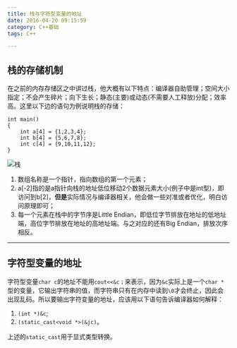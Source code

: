 ```yaml
---
title: 栈与字符型变量的地址
date: 2016-04-20 09:15:59
category: C++基础
tags: C++

---
```


## 栈的存储机制

在之前的内存存储区之中讲过栈，他大概有以下特点：编译器自助管理；空间大小指定；不会产生碎片；向下生长；静态(主要)或动态(不需要人工释放)分配；效率高。这里以下边的语句为例说明栈的存储：
```
int main()
{
	int a[4] = {1,2,3,4};
	int b[4] = {5,6,7,8};
	int c[4] = {9,10,11,12};
}
```
![栈](http://i.imgur.com/r0E1t24.jpg)
1. 数组名称是一个指针，指向数组的第一个元素；
2. a[-2]指的是a指针向栈的地址低位移动2个数据元素大小(例子中是int型)，即访问到b[2]，**但是**实际情况与编译器相关，他会做一些对准或者优化，明白访问原理即可；
3. 每一个元素在栈中的字节序是Little Endian，即低位字节排放在地址的低地址端，高位字节排放在地址的高地址端。与之对应的还有Big Endian，排放次序相反。

---

## 字符型变量的地址

字符型变量`char c`的地址不能用`cout<<&c；`来表示，因为`&c`实际上是一个`char *`型的变量，它输出字符串的值，而字符串只有在内存中读到`\0`才会终止，因此会出现乱码。所以要输出字符变量的地址，应该用以下语句告诉编译器如何解释：
1. `(int *)&c`;
2. `(static_cast<void *>(&jc)`。

上述的`static_cast`用于显式类型转换。